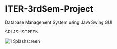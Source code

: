 # ITER-3rdSem-Project
Database Management System using Java Swing GUI


SPLASHSCREEN

![1  Splashscreen](https://user-images.githubusercontent.com/61022113/111059720-cf81ae80-84bd-11eb-9d55-92c1cb4b6e21.png)
